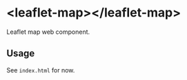 \<leaflet-map\>\</leaflet-map\>
===============================

Leaflet map web component.

Usage
-----

See `index.html` for now.
